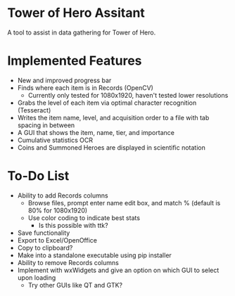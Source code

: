 # Tower of Hero Assitant
A tool to assist in data gathering for Tower of Hero.

# Implemented Features
* New and improved progress bar
* Finds where each item is in Records (OpenCV)
    - Currently only tested for 1080x1920, haven't tested lower resolutions
* Grabs the level of each item via optimal character recognition (Tesseract)
* Writes the item name, level, and acquisition order to a file with tab spacing in between
* A GUI that shows the item, name, tier, and importance
* Cumulative statistics OCR
* Coins and Summoned Heroes are displayed in scientific notation

# To-Do List
* Ability to add Records columns
    - Browse files, prompt enter name edit box, and match % (default is 80% for 1080x1920)
    - Use color coding to indicate best stats
        - Is this possible with ttk?
* Save functionality
* Export to Excel/OpenOffice
* Copy to clipboard?
* Make into a standalone executable using pip installer
* Ability to remove Records columns
* Implement with wxWidgets and give an option on which GUI to select upon loading
    - Try other GUIs like QT and GTK?

